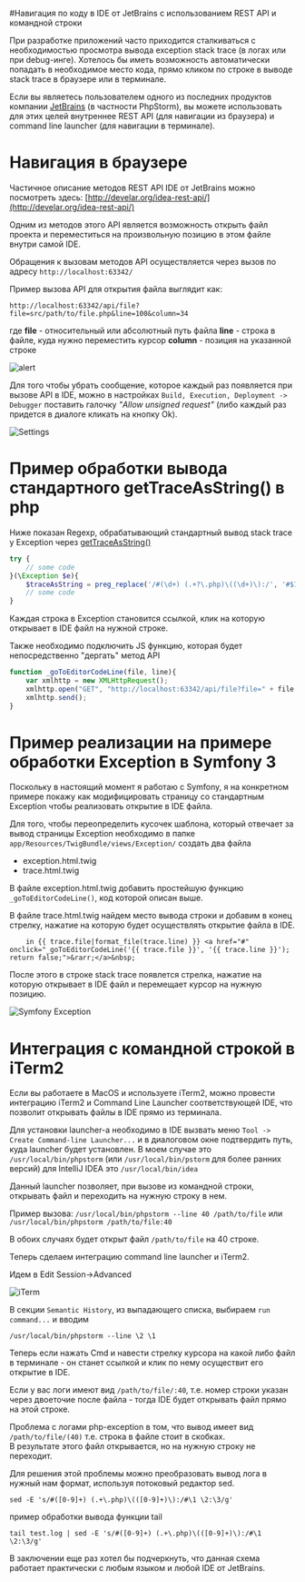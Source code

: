 #Навигация по коду в IDE от JetBrains с использованием REST API и командной строки


При разработке приложений часто приходится сталкиваться с необходимостью просмотра вывода exception stack trace (в логах или при debug-инге). Хотелось бы иметь возможность автоматически попадать в необходимое место кода, прямо кликом по строке в выводе stack trace в браузере или в терминале.

Если вы являетесь пользователем одного из последних продуктов компании [JetBrains](https://www.jetbrains.com/) (в частности PhpStorm), вы можете использовать для этих целей внутреннее REST API (для навигации из браузера) и command line launcher (для навигации в терминале). 

# Навигация в браузере

Частичное описание методов REST API IDE от JetBrains можно посмотреть здесь:
[http://develar.org/idea-rest-api/](http://develar.org/idea-rest-api/)

Одним из методов этого API является возможность открыть файл проекта и переместиться на произвольную позицию в этом файле внутри самой IDE. 

<cut />

Обращения к вызовам методов API осуществляется  через вызов по адресу `http://localhost:63342/`

Пример вызова API для открытия файла выглядит как:

`http://localhost:63342/api/file?file=src/path/to/file.php&line=100&column=34`

где 
**file** - относительный или абсолютный путь файла
**line** - строка в файле, куда нужно переместить курсор
**column** - позиция на указанной строке

![alert](https://habrastorage.org/files/b1d/e7d/4b6/b1de7d4b69964e449e16751d02ed9b98.png)

Для того чтобы убрать сообщение, которое каждый раз появляется при вызове API в IDE, можно в настройках 
`Build, Execution, Deployment -> Debugger`
поставить галочку *"Allow unsigned request"* (либо каждый раз придется в диалоге кликать на кнопку Ok).

![Settings](https://habrastorage.org/files/1b2/d58/804/1b2d5880486240c986c6ed9f130d5a73.png)

# Пример обработки  вывода стандартного getTraceAsString() в php

Ниже показан Regexp, обрабатывающий стандартный вывод stack trace у Exception через [getTraceAsString()](http://php.net/manual/ru/exception.gettraceasstring.php)

```php
try {
    // some code
}(\Exception $e){
    $traceAsString = preg_replace('/#(\d+) (.+?\.php)\((\d+)\):/', '#$1 <a href="#" onclick="_goToEditorCodeLine(\'$2\', \'$3\'); return false;">$2($3):</a>', $e->getTraceAsString() );
    // some code
}
```

Каждая строка в Exception становится ссылкой, клик на которую открывает в IDE файл на нужной строке. 

Также необходимо подключить JS функцию, которая будет непосредственно "дергать" метод API

```javascript
function _goToEditorCodeLine(file, line){     
    var xmlhttp = new XMLHttpRequest();     
    xmlhttp.open("GET", "http://localhost:63342/api/file?file=" + file + "&line=" + line, true);
    xmlhttp.send(); 
}
```

# Пример реализации на примере обработки Exception в Symfony 3

Поскольку в настоящий момент я работаю с Symfony, я на конкретном примере покажу как модифицировать страницу со стандартным Exception чтобы реализовать открытие в IDE файла. 

Для того, чтобы переопределить кусочек шаблона, который отвечает за вывод страницы Exception необходимо в папке 
`app/Resources/TwigBundle/views/Exception/`
создать два файла
- exception.html.twig
- trace.html.twig

В файле exception.html.twig  добавить простейшую функцию `_goToEditorCodeLine()`, код которой описан выше.

В файле trace.html.twig найдем место вывода строки и добавим в конец стрелку, нажатие на которую будет осуществлять открытие файла в IDE.
```
    in {{ trace.file|format_file(trace.line) }} <a href="#" onclick="_goToEditorCodeLine('{{ trace.file }}', '{{ trace.line }}'); return false;">&rarr;</a>&nbsp;
```
После этого в строке stack trace появлется стрелка, нажатие на которую открывает в IDE файл и перемещает курсор на нужную позицию. 

![Symfony Exception](https://habrastorage.org/files/c51/8da/1be/c518da1bea9d47bbbd1127bc27e5222a.png)


# Интеграция с командной строкой в iTerm2

Если вы работаете в MacOS и используете iTerm2, можно провести интеграцию iTerm2 и Command Line Launcher соответствующей IDE, что позволит открывать файлы в IDE прямо из терминала.

Для установки launcher-а необходимо в IDE вызвать меню 
`Tool -> Create Command-line Launcher...`
и в диалоговом окне подтвердить путь, куда launcher будет установлен. В моем случае это 
`/usr/local/bin/phpstorm` (или `/usr/local/bin/pstorm` для более ранних версий)
для IntelliJ IDEA это 
`/usr/local/bin/idea` 

Данный launcher позволяет, при вызове из командной строки, открывать файл и переходить на нужную строку в нем. 

Пример вызова: 
`/usr/local/bin/phpstorm --line 40 /path/to/file`
или
`/usr/local/bin/phpstorm /path/to/file:40`

В обоих случаях будет открыт файл `/path/to/file` на 40 строке.

Теперь сделаем интеграцию command line launcher и iTerm2.

Идем в Edit Session->Advanced

![iTerm](https://habrastorage.org/files/eae/fb5/4aa/eaefb54aaf7c4615a523dfc0047e3e46.png)

 В секции `Semantic History`, из выпадающего списка, выбираем `run command...` и вводим 

`/usr/local/bin/phpstorm --line \2 \1`

Теперь если нажать Cmd и навести стрелку курсора на какой либо файл в терминале - он станет ссылкой и клик по нему осуществит его открытие в IDE.

Если у вас логи имеют вид 
`/path/to/file/:40`, т.е. номер строки указан через двоеточие после файла - тогда IDE будет открывать файл прямо на этой строке. 

Проблема c логами php-exception в том, что вывод имеет вид 
`/path/to/file/(40)`
т.е. строка в файле стоит в скобках.  
В результате этого файл открывается, но на нужную строку не переходит. 

Для решения этой проблемы можно преобразовать вывод лога в нужный нам формат, используя потоковый редактор sed.

`sed -E 's/#([0-9]+) (.+\.php)\(([0-9]+)\):/#\1 \2:\3/g'`

пример обработки вывода функции tail

`tail test.log | sed -E 's/#([0-9]+) (.+\.php)\(([0-9]+)\):/#\1 \2:\3/g'`

В заключении еще раз хотел бы подчеркнуть, что данная схема работает практически с любым языком и любой IDE от JetBrains.